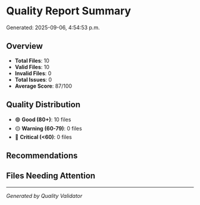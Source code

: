 # Quality Report Summary

Generated: 2025-09-06, 4:54:53 p.m.

## Overview

- **Total Files**: 10
- **Valid Files**: 10
- **Invalid Files**: 0
- **Total Issues**: 0
- **Average Score**: 87/100

## Quality Distribution

- 🟢 **Good (80+)**: 10 files
- 🟡 **Warning (60-79)**: 0 files  
- 🔴 **Critical (<60)**: 0 files

## Recommendations



## Files Needing Attention



---
*Generated by Quality Validator*